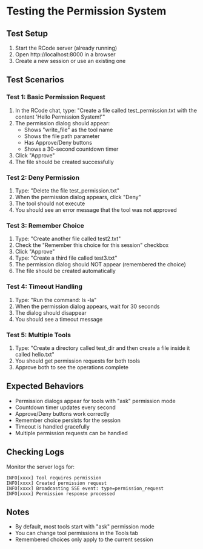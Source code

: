 # Testing the Permission System

## Test Setup

1. Start the RCode server (already running)
2. Open http://localhost:8000 in a browser
3. Create a new session or use an existing one

## Test Scenarios

### Test 1: Basic Permission Request
1. In the RCode chat, type: "Create a file called test_permission.txt with the content 'Hello Permission System!'"
2. The permission dialog should appear:
   - Shows "write_file" as the tool name
   - Shows the file path parameter
   - Has Approve/Deny buttons
   - Shows a 30-second countdown timer
3. Click "Approve"
4. The file should be created successfully

### Test 2: Deny Permission
1. Type: "Delete the file test_permission.txt"
2. When the permission dialog appears, click "Deny"
3. The tool should not execute
4. You should see an error message that the tool was not approved

### Test 3: Remember Choice
1. Type: "Create another file called test2.txt"
2. Check the "Remember this choice for this session" checkbox
3. Click "Approve"
4. Type: "Create a third file called test3.txt"
5. The permission dialog should NOT appear (remembered the choice)
6. The file should be created automatically

### Test 4: Timeout Handling
1. Type: "Run the command: ls -la"
2. When the permission dialog appears, wait for 30 seconds
3. The dialog should disappear
4. You should see a timeout message

### Test 5: Multiple Tools
1. Type: "Create a directory called test_dir and then create a file inside it called hello.txt"
2. You should get permission requests for both tools
3. Approve both to see the operations complete

## Expected Behaviors

- Permission dialogs appear for tools with "ask" permission mode
- Countdown timer updates every second
- Approve/Deny buttons work correctly
- Remember choice persists for the session
- Timeout is handled gracefully
- Multiple permission requests can be handled

## Checking Logs

Monitor the server logs for:
```
INFO[xxxx] Tool requires permission
INFO[xxxx] Created permission request
INFO[xxxx] Broadcasting SSE event: type=permission_request
INFO[xxxx] Permission response processed
```

## Notes

- By default, most tools start with "ask" permission mode
- You can change tool permissions in the Tools tab
- Remembered choices only apply to the current session